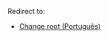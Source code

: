 Redirect to:

*   [Change root (Português)](/index.php/Change_root_(Portugu%C3%AAs) "Change root (Português)")
